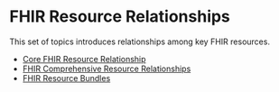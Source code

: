 # FHIR Resource Relationships

This set of topics introduces relationships among key FHIR resources.

- [Core FHIR Resource Relationship](deepdive-fhir-resource-relationships.md)
- [FHIR Comprehensive Resource Relationships](deepdive-fhir-resource-relationships-comprehensive.md)
- [FHIR Resource Bundles](deepdive-fhir-resource-bundles.md)